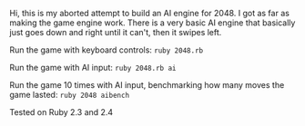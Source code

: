 Hi, this is my aborted attempt to build an AI engine for 2048. I got as far as making the game engine work. There is a very basic AI engine that basically just goes down and right until it can't, then it swipes left.

Run the game with keyboard controls: `ruby 2048.rb`

Run the game with AI input: `ruby 2048.rb ai`

Run the game 10 times with AI input, benchmarking how many moves the game lasted: `ruby 2048 aibench`

Tested on Ruby 2.3 and 2.4